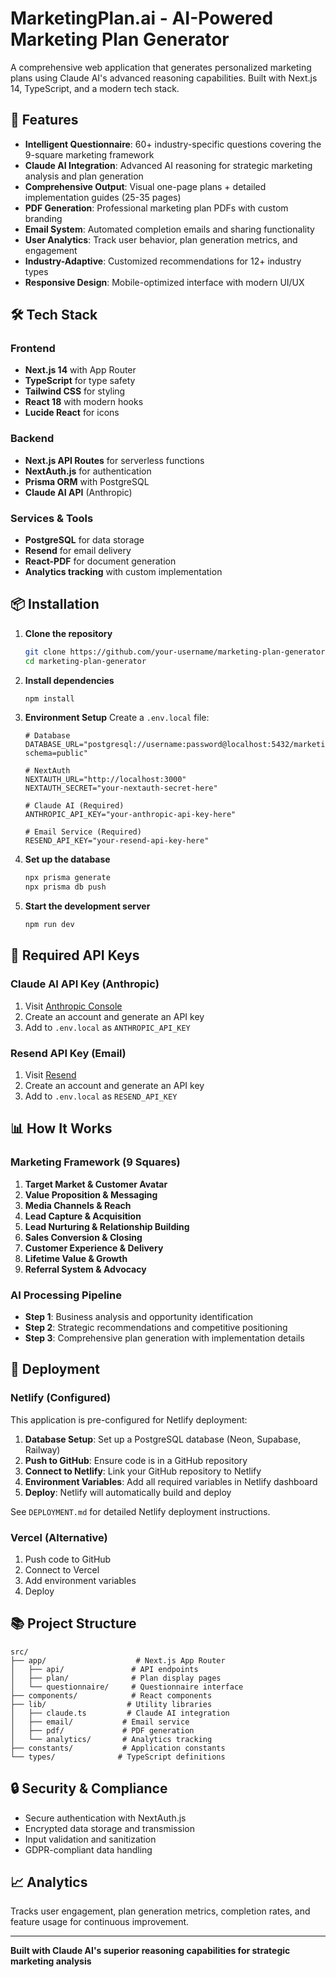 # MarketingPlan.ai - AI-Powered Marketing Plan Generator

A comprehensive web application that generates personalized marketing plans using Claude AI's advanced reasoning capabilities. Built with Next.js 14, TypeScript, and a modern tech stack.

## 🚀 Features

- **Intelligent Questionnaire**: 60+ industry-specific questions covering the 9-square marketing framework
- **Claude AI Integration**: Advanced AI reasoning for strategic marketing analysis and plan generation
- **Comprehensive Output**: Visual one-page plans + detailed implementation guides (25-35 pages)
- **PDF Generation**: Professional marketing plan PDFs with custom branding
- **Email System**: Automated completion emails and sharing functionality
- **User Analytics**: Track user behavior, plan generation metrics, and engagement
- **Industry-Adaptive**: Customized recommendations for 12+ industry types
- **Responsive Design**: Mobile-optimized interface with modern UI/UX

## 🛠️ Tech Stack

### Frontend
- **Next.js 14** with App Router
- **TypeScript** for type safety
- **Tailwind CSS** for styling
- **React 18** with modern hooks
- **Lucide React** for icons

### Backend
- **Next.js API Routes** for serverless functions
- **NextAuth.js** for authentication
- **Prisma ORM** with PostgreSQL
- **Claude AI API** (Anthropic)

### Services & Tools
- **PostgreSQL** for data storage
- **Resend** for email delivery
- **React-PDF** for document generation
- **Analytics tracking** with custom implementation

## 📦 Installation

1. **Clone the repository**
   ```bash
   git clone https://github.com/your-username/marketing-plan-generator.git
   cd marketing-plan-generator
   ```

2. **Install dependencies**
   ```bash
   npm install
   ```

3. **Environment Setup**
   Create a `.env.local` file:
   ```env
   # Database
   DATABASE_URL="postgresql://username:password@localhost:5432/marketing_plans?schema=public"
   
   # NextAuth
   NEXTAUTH_URL="http://localhost:3000"
   NEXTAUTH_SECRET="your-nextauth-secret-here"
   
   # Claude AI (Required)
   ANTHROPIC_API_KEY="your-anthropic-api-key-here"
   
   # Email Service (Required)
   RESEND_API_KEY="your-resend-api-key-here"
   ```

4. **Set up the database**
   ```bash
   npx prisma generate
   npx prisma db push
   ```

5. **Start the development server**
   ```bash
   npm run dev
   ```

## 🔑 Required API Keys

### Claude AI API Key (Anthropic)
1. Visit [Anthropic Console](https://console.anthropic.com/)
2. Create an account and generate an API key
3. Add to `.env.local` as `ANTHROPIC_API_KEY`

### Resend API Key (Email)
1. Visit [Resend](https://resend.com/)
2. Create an account and generate an API key
3. Add to `.env.local` as `RESEND_API_KEY`

## 📊 How It Works

### Marketing Framework (9 Squares)
1. **Target Market & Customer Avatar**
2. **Value Proposition & Messaging**
3. **Media Channels & Reach**
4. **Lead Capture & Acquisition**
5. **Lead Nurturing & Relationship Building**
6. **Sales Conversion & Closing**
7. **Customer Experience & Delivery**
8. **Lifetime Value & Growth**
9. **Referral System & Advocacy**

### AI Processing Pipeline
- **Step 1**: Business analysis and opportunity identification
- **Step 2**: Strategic recommendations and competitive positioning
- **Step 3**: Comprehensive plan generation with implementation details

## 🚀 Deployment

### Netlify (Configured)
This application is pre-configured for Netlify deployment:

1. **Database Setup**: Set up a PostgreSQL database (Neon, Supabase, Railway)
2. **Push to GitHub**: Ensure code is in a GitHub repository
3. **Connect to Netlify**: Link your GitHub repository to Netlify
4. **Environment Variables**: Add all required variables in Netlify dashboard
5. **Deploy**: Netlify will automatically build and deploy

See `DEPLOYMENT.md` for detailed Netlify deployment instructions.

### Vercel (Alternative)
1. Push code to GitHub
2. Connect to Vercel
3. Add environment variables
4. Deploy

## 📚 Project Structure

```
src/
├── app/                    # Next.js App Router
│   ├── api/               # API endpoints
│   ├── plan/              # Plan display pages
│   └── questionnaire/     # Questionnaire interface
├── components/            # React components
├── lib/                  # Utility libraries
│   ├── claude.ts         # Claude AI integration
│   ├── email/           # Email service
│   ├── pdf/             # PDF generation
│   └── analytics/       # Analytics tracking
├── constants/           # Application constants
└── types/              # TypeScript definitions
```

## 🔒 Security & Compliance

- Secure authentication with NextAuth.js
- Encrypted data storage and transmission
- Input validation and sanitization
- GDPR-compliant data handling

## 📈 Analytics

Tracks user engagement, plan generation metrics, completion rates, and feature usage for continuous improvement.

---

**Built with Claude AI's superior reasoning capabilities for strategic marketing analysis**
